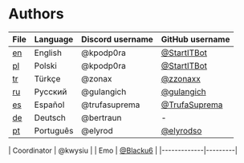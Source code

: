 # Authors

| File      | Language  | Discord username | GitHub username                                  |
|-----------|-----------|------------------|--------------------------------------------------|
| [en](/en) | English   | @kpodp0ra        | [@StartITBot](https://github.com/StartITBot)     |
| [pl](/pl) | Polski    | @kpodp0ra        | [@StartITBot](https://github.com/StartITBot)     |
| [tr](/tr) | Türkçe    | @zonax           | [@zzonaxx](https://github.com/zzonaxx)           |
| [ru](/ru) | Русский   | @gulangich       | [@gulangich](https://github.com/gulangich)       |
| [es](/es) | Español   | @trufasuprema    | [@TrufaSuprema](https://github.com/TrufaSuprema) |
| [de](/de) | Deutsch   | @bertraun        | -                                                |
| [pt](/pt) | Português | @elyrod          | [@elyrodso](https://github.com/elyrodso)         |



| Coordinator | @kwysiu |
| Emo | [@Blacku6](https://github.com/Blacku6) |
|-------------|---------|
